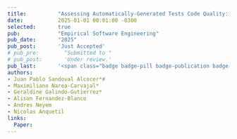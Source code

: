 ```yaml
---
title:          "Assessing Automatically-Generated Tests Code Quality: Beyond Traditional Test Smells (just accepted)"
date:           2025-01-01 00:01:00 -0300
selected:       true
pub:            "Empirical Software Engineering"
pub_date:       "2025"
pub_post:       'Just Accepted'
# pub_pre:        "Submitted to "
# pub_post:       'Under review.'
pub_last:       '<span class="badge badge-pill badge-publication badge-primary">EMSE</span> <span class="badge badge-pill badge-publication badge-success">Q1</span>'
authors:
- Juan Pablo Sandoval Alcocer*#
- Maximiliano Narea-Carvajal*
- Geraldine Galindo-Gutierrez*
- Alison Fernandez-Blanco
- Andres Neyem
- Nicolas Anquetil
links:
  Paper: 
---
```

